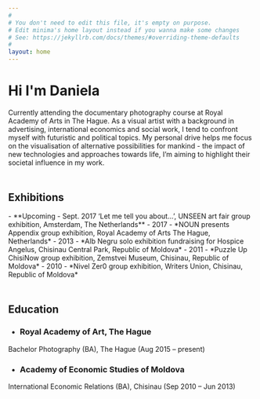 ```yaml
---
#
# You don't need to edit this file, it's empty on purpose.
# Edit minima's home layout instead if you wanna make some changes
# See: https://jekyllrb.com/docs/themes/#overriding-theme-defaults
#
layout: home
---
```

# Hi I'm Daniela
Currently attending the  documentary photography course at Royal Academy of Arts in The Hague. As a visual artist with a background in advertising, international economics and social work, I tend to confront myself with futuristic and political topics. My personal drive helps me focus on the visualisation of alternative possibilities for mankind - the impact of new technologies and approaches towards life, I’m aiming to highlight their societal influence in my work.

<h2 style="margin-top: 50px;">Exhibitions</h2>
- **Upcoming - Sept. 2017 ‘Let me tell you about…’, UNSEEN art fair group exhibition, Amsterdam, The Netherlands**
- 2017 - *NOUN presents Appendix group exhibition, Royal Academy of Arts The Hague, Netherlands*
- 2013 - *Alb Negru solo exhibition fundraising for Hospice Angelus, Chisinau Central Park, Republic of Moldova*
- 2011 - *Puzzle Up ChisiNow group exhibition, Zemstvei Museum, Chisinau, Republic of Moldova*
- 2010 - *Nivel Zer0 group exhibition, Writers Union, Chisinau, Republic of Moldova*

<h2 style="margin-top: 50px;">Education</h2>

- ### **Royal Academy of Art, The Hague**
Bachelor Photography (BA), The Hague (Aug 2015 – present)

- ### **Academy of Economic Studies of Moldova**
International Economic Relations (BA), Chisinau (Sep 2010 – Jun 2013)

